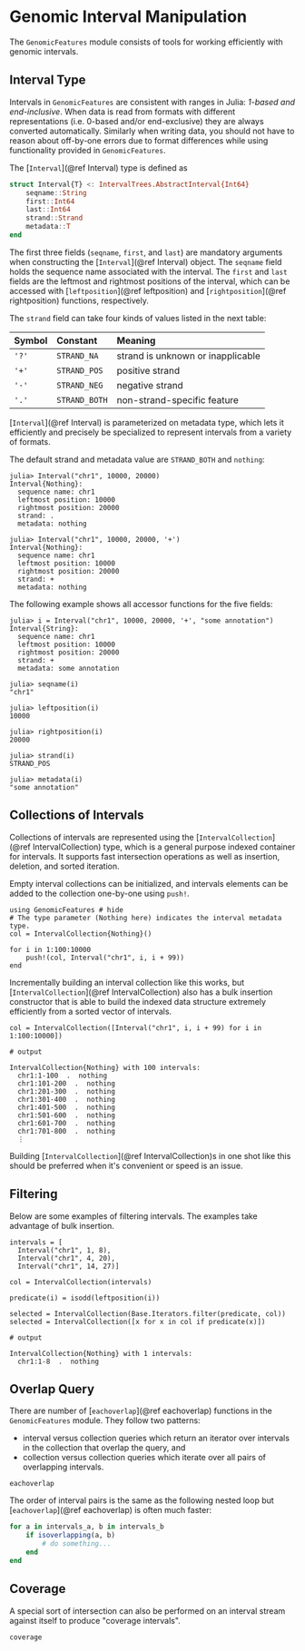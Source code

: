 # Genomic Interval Manipulation

The `GenomicFeatures` module consists of tools for working efficiently with genomic intervals.

## Interval Type

Intervals in `GenomicFeatures` are consistent with ranges in Julia: *1-based and end-inclusive*.
When data is read from formats with different representations (i.e. 0-based and/or end-exclusive) they are always converted automatically.
Similarly when writing data, you should not have to reason about off-by-one errors due to format differences while using functionality provided in `GenomicFeatures`.

The [`Interval`](@ref Interval) type is defined as
```julia
struct Interval{T} <: IntervalTrees.AbstractInterval{Int64}
    seqname::String
    first::Int64
    last::Int64
    strand::Strand
    metadata::T
end
```

The first three fields (`seqname`, `first`, and `last`) are mandatory arguments when constructing the [`Interval`](@ref Interval) object.
The `seqname` field holds the sequence name associated with the interval.
The `first` and `last` fields are the leftmost and rightmost positions of the interval, which can be accessed with [`leftposition`](@ref leftposition) and [`rightposition`](@ref rightposition) functions, respectively.

The `strand` field can take four kinds of values listed in the next table:

| Symbol | Constant      | Meaning                           |
| :----- | :------------ | :-------------------------------- |
| `'?'`  | `STRAND_NA`   | strand is unknown or inapplicable |
| `'+'`  | `STRAND_POS`  | positive strand                   |
| `'-'`  | `STRAND_NEG`  | negative strand                   |
| `'.'`  | `STRAND_BOTH` | non-strand-specific feature       |

[`Interval`](@ref Interval) is parameterized on metadata type, which lets it efficiently and precisely be specialized to represent intervals from a variety of formats.

The default strand and metadata value are `STRAND_BOTH` and `nothing`:
```jldoctest; setup = :(using GenomicFeatures)
julia> Interval("chr1", 10000, 20000)
Interval{Nothing}:
  sequence name: chr1
  leftmost position: 10000
  rightmost position: 20000
  strand: .
  metadata: nothing

julia> Interval("chr1", 10000, 20000, '+')
Interval{Nothing}:
  sequence name: chr1
  leftmost position: 10000
  rightmost position: 20000
  strand: +
  metadata: nothing
```

The following example shows all accessor functions for the five fields:
```jldoctest; setup = :(using GenomicFeatures)
julia> i = Interval("chr1", 10000, 20000, '+', "some annotation")
Interval{String}:
  sequence name: chr1
  leftmost position: 10000
  rightmost position: 20000
  strand: +
  metadata: some annotation

julia> seqname(i)
"chr1"

julia> leftposition(i)
10000

julia> rightposition(i)
20000

julia> strand(i)
STRAND_POS

julia> metadata(i)
"some annotation"
```


## Collections of Intervals

Collections of intervals are represented using the [`IntervalCollection`](@ref IntervalCollection) type, which is a general purpose indexed container for intervals.
It supports fast intersection operations as well as insertion, deletion, and sorted iteration.

Empty interval collections can be initialized, and intervals elements can be added to the collection one-by-one using `push!`.

```@example
using GenomicFeatures # hide
# The type parameter (Nothing here) indicates the interval metadata type.
col = IntervalCollection{Nothing}()

for i in 1:100:10000
    push!(col, Interval("chr1", i, i + 99))
end
```

Incrementally building an interval collection like this works, but [`IntervalCollection`](@ref IntervalCollection) also has a bulk insertion constructor that is able to build the indexed data structure extremely efficiently from a sorted vector of intervals.

```jldoctest; setup = :(using GenomicFeatures), output = false
col = IntervalCollection([Interval("chr1", i, i + 99) for i in 1:100:10000])

# output

IntervalCollection{Nothing} with 100 intervals:
  chr1:1-100  .  nothing
  chr1:101-200  .  nothing
  chr1:201-300  .  nothing
  chr1:301-400  .  nothing
  chr1:401-500  .  nothing
  chr1:501-600  .  nothing
  chr1:601-700  .  nothing
  chr1:701-800  .  nothing
  ⋮

```

Building [`IntervalCollection`](@ref IntervalCollection)s in one shot like this should be preferred when it's convenient or speed is an issue.

## Filtering

Below are some examples of filtering intervals.
The examples take advantage of bulk insertion.
```jldoctest; setup = :(using GenomicFeatures), output = true
intervals = [
  Interval("chr1", 1, 8),
  Interval("chr1", 4, 20),
  Interval("chr1", 14, 27)]

col = IntervalCollection(intervals)

predicate(i) = isodd(leftposition(i))

selected = IntervalCollection(Base.Iterators.filter(predicate, col))
selected = IntervalCollection([x for x in col if predicate(x)])

# output

IntervalCollection{Nothing} with 1 intervals:
  chr1:1-8  .  nothing
```

## Overlap Query

There are number of [`eachoverlap`](@ref eachoverlap) functions in the `GenomicFeatures` module.
They follow two patterns:
- interval versus collection queries which return an iterator over intervals in the collection that overlap the query, and
- collection versus collection queries which iterate over all pairs of overlapping intervals.

```@docs
eachoverlap
```

The order of interval pairs is the same as the following nested loop but [`eachoverlap`](@ref eachoverlap) is often much faster:
```julia
for a in intervals_a, b in intervals_b
    if isoverlapping(a, b)
        # do something...
    end
end
```


## Coverage

A special sort of intersection can also be performed on an interval stream against itself to produce "coverage intervals".

```@docs
coverage
```
